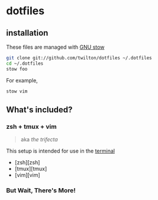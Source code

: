 # dotfiles

## installation

These files are managed with [GNU stow][stow]

```bash
git clone git://github.com/twilton/dotfiles ~/.dotfiles
cd ~/.dotfiles
stow foo
```

For example,

```bash
stow vim
```

## What's included?

### zsh + tmux + vim
> aka _the trifecta_

This setup is intended for use in the [terminal][urxvt]

* [zsh][zsh]
* [tmux][tmux]
* [vim][vim]

### But Wait, There's More!

[stow]: https://www.gnu.org/software/stow/
[urxvt]: http://software.schmorp.de/pkg/rxvt-unicode.html
